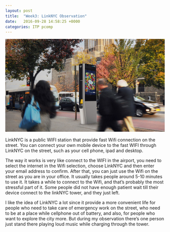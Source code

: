 ```yaml
---
layout: post
title:  "Week3: LinkNYC Observation"
date:   2016-09-28 14:58:25 +0000
categories: ITP pcomp
---
```




![w2_p1](/pics/pcomp_w4.png)

LinkNYC is a public WIFI station that provide fast Wifi connection on the street. You can connect your own mobile device to the fast WIFI through LinkNYC on the street, such as your cell phone, ipad and desktop.

The way it works is very like connect to the WIFI in the airport, you need to select the internet in the Wifi selection, choose LinkNYC and then enter your email address to confirm.
After that, you can just use the Wifi on the street as you are in your office. It usually takes people around 5-10 minutes to use it. 
It takes a while to connect to the Wifi, and that’s probably the most stressful part of it. 
Some people did not have enough patient wait till their device connect to the linkNYC tower, and they just left. 

I like the idea of LinkNYC a lot since it provide a more convenient life for people who need to take care of emergency work on the street,  who need to be at a place while cellphone out of battery, and also, for people who want to explore the city more. But during my observation there’s one person  just stand there playing loud music while charging through the tower. 
